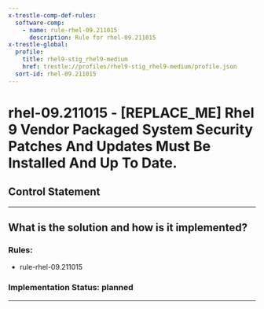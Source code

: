```yaml
---
x-trestle-comp-def-rules:
  software-comp:
    - name: rule-rhel-09.211015
      description: Rule for rhel-09.211015
x-trestle-global:
  profile:
    title: rhel9-stig_rhel9-medium
    href: trestle://profiles/rhel9-stig_rhel9-medium/profile.json
  sort-id: rhel-09.211015
---
```


# rhel-09.211015 - \[REPLACE_ME\] Rhel 9 Vendor Packaged System Security Patches And Updates Must Be Installed And Up To Date.

## Control Statement

______________________________________________________________________

## What is the solution and how is it implemented?

<!-- For implementation status enter one of: implemented, partial, planned, alternative, not-applicable -->

<!-- Note that the list of rules under ### Rules: is read-only and changes will not be captured after assembly to JSON -->

<!-- Add control implementation description here for control: rhel-09.211015 -->

### Rules:

  - rule-rhel-09.211015

### Implementation Status: planned

______________________________________________________________________
